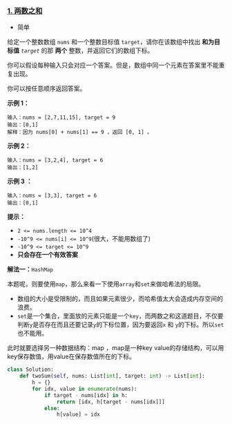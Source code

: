 ### [1. 两数之和](https://leetcode.cn/problems/two-sum/)

- 简单

给定一个整数数组 `nums` 和一个整数目标值 `target`，请你在该数组中找出 **和为目标值** *`target`* 的那 **两个** 整数，并返回它们的数组下标。

你可以假设每种输入只会对应一个答案。但是，数组中同一个元素在答案里不能重复出现。

你可以按任意顺序返回答案。

**示例 1：**

```
输入：nums = [2,7,11,15], target = 9
输出：[0,1]
解释：因为 nums[0] + nums[1] == 9 ，返回 [0, 1] 。
```

**示例 2：**

```
输入：nums = [3,2,4], target = 6
输出：[1,2]
```

**示例 3	：**

```
输入：nums = [3,3], target = 6
输出：[0,1]
```

**提示：**

- `2 <= nums.length <= 10^4`
- `-10^9 <= nums[i] <= 10^9`(很大，不能用数组了)
- `-10^9 <= target <= 10^9`
- **只会存在一个有效答案**

**解法一：**`HashMap`

本题呢，则要使用`map`，那么来看一下使用`array`和`set`来做哈希法的局限。

- 数组的大小是受限制的，而且如果元素很少，而哈希值太大会造成内存空间的浪费。
- `set`是一个集合，里面放的元素只能是一个`key`，而两数之和这道题目，不仅要判断`y`是否存在而且还要记录`y`的下标位置，因为要返回`x` 和 `y`的下标。所以`set `也不能用。

此时就要选择另一种数据结构：map ，map是一种key value的存储结构，可以用key保存数值，用value在保存数值所在的下标。

```python
class Solution:
    def twoSum(self, nums: List[int], target: int) -> List[int]:
        h = {}
        for idx, value in enumerate(nums):
            if target - nums[idx] in h:
                return [idx, h[target - nums[idx]]]
            else:
                h[value] = idx
```

